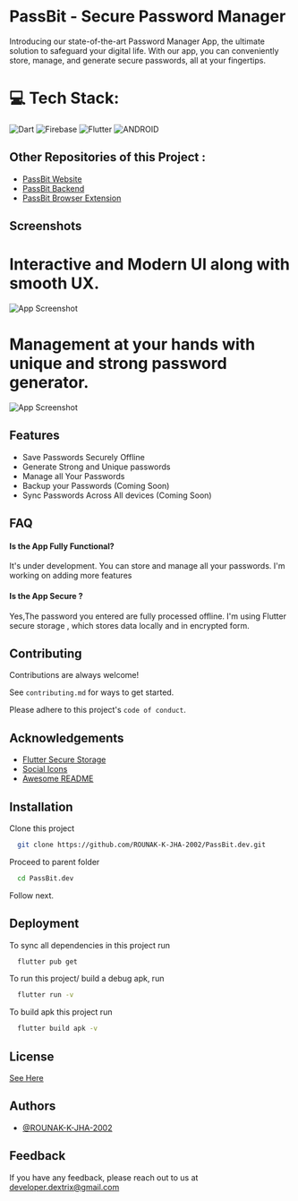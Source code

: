 
# PassBit - Secure Password Manager

Introducing our state-of-the-art Password Manager App, the ultimate solution to safeguard your digital life. With our app, you can conveniently store, manage, and generate secure passwords, all at your fingertips.



# 💻 Tech Stack:
![Dart](https://img.shields.io/badge/dart-%230175C2.svg?style=for-the-badge&logo=dart&logoColor=white)  ![Firebase](https://img.shields.io/badge/firebase-%23039BE5.svg?style=for-the-badge&logo=firebase)  ![Flutter](https://img.shields.io/badge/Flutter-%2302569B.svg?style=for-the-badge&logo=Flutter&logoColor=white)  ![ANDROID](https://img.shields.io/badge/android-%2320232a.svg?style=for-the-badge&logo=android&logoColor=%a4c639) 

## Other Repositories of this Project  :
- [PassBit Website](https://github.com/Satyam0204/PassBit.dev_web.git)
- [PassBit Backend](https://github.com/gitdhruba/PassBit.dev-backend.git)
- [PassBit Browser Extension](https://github.com/ROUNAK-K-JHA-2002/PassBit.exe.git)

## Screenshots

# Interactive and Modern UI along with smooth UX.

![App Screenshot](https://firebasestorage.googleapis.com/v0/b/password-manager-2317a.appspot.com/o/PASSBIT.jpg?alt=media&token=f925be31-4397-44bb-bcd8-580b7340bfdf)

# Management at your hands with unique and strong password generator.

![App Screenshot](https://firebasestorage.googleapis.com/v0/b/password-manager-2317a.appspot.com/o/PASSBIT%20(1).jpg?alt=media&token=6c3a1716-c048-4ec4-b13b-d71e2e5071c9)

## Features

- Save Passwords Securely Offline
- Generate Strong and Unique passwords
- Manage all Your Passwords 
- Backup your Passwords (Coming Soon)
- Sync Passwords Across All devices (Coming Soon)



## FAQ

#### Is the App Fully Functional?

It's under development. You can store and manage all your passwords. I'm working on adding more features

#### Is the App Secure ?

Yes,The password you entered are fully processed offline. I'm using Flutter secure storage , which stores data locally and in encrypted form. 


## Contributing

Contributions are always welcome!

See `contributing.md` for ways to get started.

Please adhere to this project's `code of conduct`.


## Acknowledgements

 - [Flutter Secure Storage](https://pub.dev/packages/flutter_secure_storage)
 - [Social Icons](https://github.com/gauravghongde/social-icons.git)
 - [Awesome README](https://readme.so/)


## Installation

Clone this project

```bash
  git clone https://github.com/ROUNAK-K-JHA-2002/PassBit.dev.git
```
Proceed to parent folder

```bash
  cd PassBit.dev
```

Follow next.


## Deployment

To sync all dependencies in this project run

```bash
  flutter pub get
```

To run this project/ build a debug apk, run

```bash
  flutter run -v
```

To build apk this project run

```bash
  flutter build apk -v
```


## License

[See Here](https://github.com/ROUNAK-K-JHA-2002/password-manager-app/blob/main/LICENCE)


## Authors

- [@ROUNAK-K-JHA-2002](https://www.github.com/ROUNAK-K-JHA-2002)


## Feedback

If you have any feedback, please reach out to us at developer.dextrix@gmail.com

